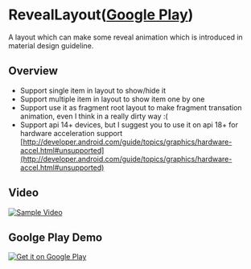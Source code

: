 RevealLayout([Google Play](https://play.google.com/store/apps/details?id=me.yugy.github.reveallayout))
============

A layout which can make some reveal animation which is introduced in material design guideline.

## Overview
* Support single item in layout to show/hide it
* Support multiple item in layout to show item one by one
* Support use it as fragment root layout to make fragment transation animation, even I think in a really dirty way :(
* Support api 14+ devices, but I suggest you to use it on  api 18+ for hardware acceleration support [http://developer.android.com/guide/topics/graphics/hardware-accel.html#unsupported](http://developer.android.com/guide/topics/graphics/hardware-accel.html#unsupported)


## Video
[![Sample Video](http://img.youtube.com/vi/lik3d5HAtdc/0.jpg)](https://www.youtube.com/watch?v=lik3d5HAtdc)


## Goolge Play Demo

[![Get it on Google Play](http://www.android.com/images/brand/get_it_on_play_logo_small.png)](https://play.google.com/store/apps/details?id=me.yugy.github.reveallayout)

